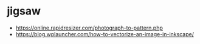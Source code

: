 # jigsaw

* https://online.rapidresizer.com/photograph-to-pattern.php
* https://blog.wplauncher.com/how-to-vectorize-an-image-in-inkscape/
